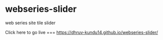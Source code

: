 # webseries-slider
web series site tile slider

Click here to go live === https://dhruv-kundu14.github.io/webseries-slider/

